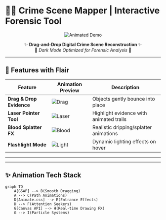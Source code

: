 # 🕵️‍♂️ Crime Scene Mapper | Interactive Forensic Tool

<div align="center">
  
![Animated Demo](https://media.giphy.com/media/v1.Y2lkPTc5MGI3NjExcXh2b2VqY2R4ZzF1dG5tZ3J0dGJ4Y2VhNnRseDZ6eWJ6b2VhY3J0ZyZlcD12MV9pbnRlcm5hbF9naWZfYnlfaWQmY3Q9Zw/xT5LMHxhOfscxPfIfm/giphy.gif)

✨ **Drag-and-Drop Digital Crime Scene Reconstruction** ✨  
🌙 *Dark Mode Optimized for Forensic Analysis* 🌙

</div>

---

## 🚀 Features with Flair

| Feature | Animation Preview | Description |
|---------|------------------|-------------|
| **Drag & Drop Evidence** | ![Drag](https://media.giphy.com/media/v1.Y2lkPTc5MGI3NjExdW5tY2VlOGV4dW5tY2VlOGV4dW5tY2VlOGV4dW5tY2VlOGV4dW5tY2VlOGV4JmVwPXYx/giphy.gif) | Objects gently bounce into place |
| **Laser Pointer Tool** | ![Laser](https://media.giphy.com/media/v1.Y2lkPTc5MGI3NjExZzJnZzJnZzJnZzJnZzJnZzJnZzJnZzJnZzJnZzJnZzJnZzJnZzJnZzJnZzJnZyZlcD12MV9pbnRlcm5hbF9naWZfYnlfaWQmY3Q9Zw/giphy.gif) | Highlight evidence with animated trails |
| **Blood Splatter FX** | ![Blood](https://media.giphy.com/media/v1.Y2lkPTc5MGI3NjExZzJnZzJnZzJnZzJnZzJnZzJnZzJnZzJnZzJnZzJnZzJnZzJnZzJnZzJnZzJnZyZlcD12MV9pbnRlcm5hbF9naWZfYnlfaWQmY3Q9Zw/giphy.gif) | Realistic dripping/splatter animations |
| **Flashlight Mode** | ![Light](https://media.giphy.com/media/v1.Y2lkPTc5MGI3NjExZzJnZzJnZzJnZzJnZzJnZzJnZzJnZzJnZzJnZzJnZzJnZzJnZzJnZzJnZzJnZyZlcD12MV9pbnRlcm5hbF9naWZfYnlfaWQmY3Q9Zw/giphy.gif) | Dynamic lighting effects on hover |

---



---

## ✨ Animation Tech Stack

```mermaid
graph TD
    A[GSAP] --> B(Smooth Dragging)
    A --> C(Path Animations)
    D[Animate.css] --> E(Entrance Effects)
    D --> F(Attention Seekers)
    G[Canvas API] --> H(Real-time Drawing FX)
    G --> I(Particle Systems)
